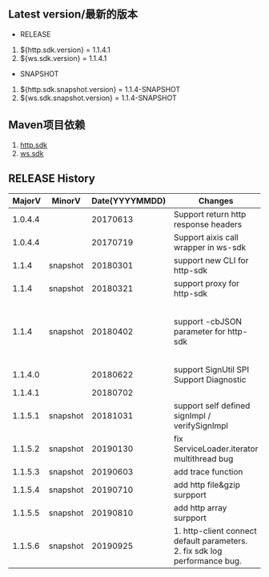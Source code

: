 ## Latest version/最新的版本
* RELEASE
 1.  ${http.sdk.version} = 1.1.4.1
 2.  ${ws.sdk.version} = 1.1.4.1
* SNAPSHOT
 1.  ${http.sdk.snapshot.version} = 1.1.4-SNAPSHOT
 2.  ${ws.sdk.snapshot.version} = 1.1.4-SNAPSHOT

## Maven项目依赖
 1. [http.sdk](https://mvnrepository.com/artifact/com.alibaba.csb.sdk/http-client)
 2. [ws.sdk](https://mvnrepository.com/artifact/com.alibaba.csb.sdk/ws-client)
 
## RELEASE History

| MajorV  | MinorV | Date(YYYYMMDD) | Changes                              | Details |
| ------- | ------ | -------------- | ------------------------------------ | ------- |
| 1.0.4.4 |        | 20170613       | Support return http response headers | [go](release/r20170613.md)|
| 1.0.4.4 |        | 20170719       | Support aixis call wrapper in ws-sdk | [go](release/r20170719.md)|
| 1.1.4   | snapshot |20180301     | support new CLI for http-sdk          | [go](release/r20180301.md)       |
| 1.1.4   | snapshot |20180321     | support proxy for http-sdk          |   [go](release/r20180321.md)     |
| 1.1.4   | snapshot |20180402     | support -cbJSON parameter for http-sdk  |  enable passing json body String in CLI  |
| 1.1.4.0 |        | 20180622      | support SignUtil SPI  <br> Support Diagnostic <br>| [go](release/r20180622.md) |
| 1.1.4.1 |        | 20180702      | | |
| 1.1.5.1 | snapshot | 20181031   | support self defined signImpl \/ verifySignImpl | [go](release/r20181031.md) |
| 1.1.5.2 | snapshot | 20190130   | fix ServiceLoader.iterator multithread bug | [go](release/r20181031.md) |
| 1.1.5.3 | snapshot | 20190603   | add trace function                         | [go](release/r20190603.md) |
| 1.1.5.4 | snapshot | 20190710   | add http file&gzip surpport                         | [go](release/r20190710.md) |
| 1.1.5.5 | snapshot | 20190810   | add http array surpport                         | [go](release/r20190810.md) |
| 1.1.5.6 | snapshot | 20190925   | 1. http-client connect default parameters.<br/>2. fix sdk log performance bug.              | [go](release/r20190925.md) |

